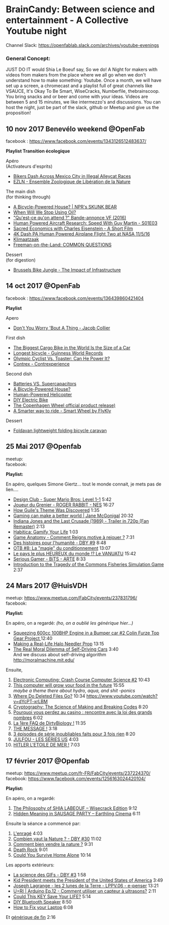 # BrainCandy: Between science and entertainment - A Collective Youtube night

Channel Slack: https://openfablab.slack.com/archives/youtube-evenings  

### General Concept: 

JUST DO IT would Shia Le Boeuf say, So we do! 
A Night for makers with videos from makers from the place where we all go when we don't understand how to make something: Youtube. Once a month, we will have set up a screen, a chromecast and a playlist full of great channels like VSAUCE, It's Okay To Be Smart, WiseCracks, Numberfile, thebrainscoop. 
You bring snacks and or beer and come with your ideas. 
Videos are between 5 and 15 minutes, we like intermezzo's and discussions. 
You can host the night, just be part of the slack, github or Meetup and give us the proposition!

## 10 nov 2017 Benevélo weekend @OpenFab
facebook : https://www.facebook.com/events/1343126512483637/

**Playlist Transition écologique**

Apéro  
(Activateurs d'esprits)  
- [Bikers Dash Across Mexico City in Illegal Alleycat Races](https://www.youtube.com/watch?v=fA4qqB8j8Gc)
- [EZLN - Ensemble Zoologique de Libération de la Nature](https://www.facebook.com/ezln.zoologique/videos/1062536057224625/)  

The main dish  
(for thinking through)  
- [A Bicycle-Powered House? | NPR's SKUNK BEAR](https://www.youtube.com/watch?v=xbUxt2x4InE)
- [When Will We Stop Using Oil?](https://www.youtube.com/watch?v=Fjbx5Xq_ULc)
- ["Qu'est-ce qu'on attend ?" Bande-annonce VF (2016)](https://www.youtube.com/watch?v=QwLvYV301MA)
- [Human Powered Aircraft Research: Speed With Guy Martin - S01E03](https://www.youtube.com/watch?v=O74jj4IytK8)
- [Sacred Economics with Charles Eisenstein - A Short Film](https://www.youtube.com/watch?v=EEZkQv25uEs)
- [4K Dash PA Human Powered Airplane Flight Two at NASA 11/5/16](https://www.youtube.com/watch?v=4GTZE7Xxdt0)
- [Klimaatzaak](https://www.facebook.com/Klimaatzaak/videos/1815169448746739/)
- [Freeman-on-the-Land: COMMON QUESTIONS](https://www.youtube.com/watch?v=8aO1E8HEeF4)  

Dessert  
(for digestion)  
- [Brussels Bike Jungle - The Impact of Infrastructure](https://www.youtube.com/watch?v=OSFHsuNdYjA)

## 14 oct 2017 @OpenFab
facebook : https://www.facebook.com/events/136439860421404

**Playlist**

Apero  
- [Don't You Worry 'Bout A Thing - Jacob Collier](https://m.youtube.com/watch?v=pvKUttYs5ow)  

First dish  
- [The Biggest Cargo Bike in the World Is the Size of a Car](https://vimeo.com/75231395)
- [Longest bicycle - Guinness World Records](https://www.youtube.com/watch?v=k-NpZQIQ6pE)
- [Olympic Cyclist Vs. Toaster: Can He Power It?](https://www.youtube.com/watch?t=3s&v=S4O5voOCqAQ)
- [Contrex - Contrexperience](https://www.youtube.com/watch?v=bGJSEEx2pXc)  

Second dish  
- [Batteries VS. Supercapacitors](https://www.youtube.com/watch?v=eK7rl5IHGwY)
- [A Bicycle-Powered House?](https://www.youtube.com/watch?v=xbUxt2x4InE)
- [Human-Powered Helicopter](https://www.youtube.com/watch?v=emK-qIbuJ-k)
- [DIY Electric Bike](https://www.youtube.com/watch?v=9rIIJbDkpN8)
- [The Copenhagen Wheel official product release)](https://www.youtube.com/watch?v=S10GMfG2NMY)
- [A Smarter way to ride - Smart Wheel by FlyKly](https://www.youtube.com/watch?v=stVWPB3aLGQ)  

Dessert   
- [Foldavan lightweight folding bicycle caravan](https://www.youtube.com/watch?v=wJtde3xz5Tc)

## 25 Mai 2017 @Openfab
meetup:  
facebook:  
 
**Playlist:**

En apéro, quelques Simone Giertz... tout le monde connait, je mets pas de lien....    

- [Design Club - Super Mario Bros: Level 1-1](https://www.youtube.com/watch?v=ZH2wGpEZVgE) 5:42
- [Joueur du Grenier - ROGER RABBIT - NES](https://youtu.be/nshFXWEKxs4) 16:27
- [How Guile's Theme Was Discovered](https://youtu.be/Yff_5avq18E) 1:35
- [Gaming can make a better world | Jane McGonigal](https://youtu.be/dE1DuBesGYM) 20:32
- [Indiana Jones and the Last Crusade (1989) - Trailer in 720p (Fan Remaster)](https://youtu.be/WGpq-LDV6jU) 2:13
- [Habitica: Gamify Your Life](https://youtu.be/hgdeJnSili0) 1:03
- [Game Anatomy - Comment Reigns motive à rejouer ?](https://youtu.be/X2LLCG--Uzs) 7:31
- [Des histoires pour l'humanité - DBY #9](https://youtu.be/Gkc7euz7Y74) 8:48
- [OTB #8: La "magie" du conditionnement](https://www.youtube.com/watch?v=9p_hc9qtcow) 13:07
- [Le pays le plus HEUREUX du monde !? Le VANUATU](https://www.youtube.com/watch?v=rIo3X0NMHLQ) 15:42
- [Serious Gamer - BiTS - ARTE](https://www.youtube.com/watch?v=U7NXmDA__58) 8:33
- [Introduction to the Tragedy of the Commons Fisheries Simulation Game](https://www.youtube.com/watch?v=Dh4WvCZXO0s) 2:37



 
## 24 Mars 2017 @HuisVDH

meetup: https://www.meetup.com/FabCity/events/237831796/    
facebook:  

**Playlist:**

En apéro, on a regardé: *(ho, on  a oublié les générique hier...)*   

- [Squeezing 600cc 100BHP Engine in a Bumper car #2 Colin Furze Top Gear Project
](https://www.youtube.com/watch?v=oKANFyeGXxc) 12:40
- [Making a Real-Life Halo Needler Prop](https://www.youtube.com/watch?v=pssuG0pK0d4) 13:15
- [The Real Moral Dilemma of Self-Driving Cars](https://www.youtube.com/watch?v=WBjY3QGNdAw) 3:40  
And we discuss about self-driving algorithm   
http://moralmachine.mit.edu/

Ensuite,

1. [Electronic Computing: Crash Course Computer Science #2](https://youtu.be/LN0ucKNX0hc ) 10:43  
2. [This computer will grow your food in the future](https://www.ted.com/talks/caleb_harper_this_computer_will_grow_your_food_in_the_future) 15:55  
*maybe a theme there about hydro, aqua, and shit -ponics*  
2. [Where Do Deleted Files Go?](https://youtu.be/G5s4-Kak49o ) 10:34
https://www.youtube.com/watch?v=dYcPT-xrLBM
3. [Cryptography: The Science of Making and Breaking Codes](https://youtu.be/-yFZGF8FHSg ) 8:20
4. [Pourquoi vous perdez au casino : rencontre avec la loi des grands nombres](https://youtu.be/HRnYFpdR8WM ) 6:02
5. [La 1ère FAQ de DirtyBiology !](https://youtu.be/8eSXPI7s-v0 ) 11:35
6. [THE MESSAGE !](https://youtu.be/33l6s-hwNss ) 3:18
7. [3 épisodes de série inoubliables faits pour 3 fois rien](https://youtu.be/ajQISTCJGrs ) 8:20
8. [JULFOU - LES SÉRIES US](https://youtu.be/OgOtagW4SEo ) 4:03
9. [HITLER L'ETOILE DE MER !](https://youtu.be/xBcJTVIxBak ) 7:03


## 17 février 2017 @Openfab
meetup: https://www.meetup.com/fr-FR/FabCity/events/237224370/  
facebook: https://www.facebook.com/events/1256163024420104/  

**Playlist:**

En apéro, on a regardé:

1. [The Philosophy of SHIA LABEOUF – Wisecrack Edition](https://youtu.be/6dsECbVahBw) 9:12  
2. [Hidden Meaning in SAUSAGE PARTY – Earthling Cinema](https://youtu.be/PmJ8wQKY_V8) 6:11  

Ensuite la séance a commencé par:

1. [L'enragé](https://youtu.be/ziUEFBm_t9k) 4:03
2. [Combien vaut la Nature ? - DBY #30](https://youtu.be/-IJnr0nUpVo) 11:02
3. [Comment bien vendre la nature ?](https://youtu.be/qFMycg39ctU) 9:31
4. [Death Rock](https://www.youtube.com/watch?v=J2xPQ36kfOY) 9:01
5. [Could You Survive Home Alone](https://www.youtube.com/watch?v=5NhijmGTwwo&feature=youtu.be) 10:14   

Les apports extérieurs:  

- [La science des GIFs - DBY #3](https://youtu.be/OD1nwi4kvXM) 1:58
- [Kid President meets the President of the United States of America](https://youtu.be/TssZ9Uma1-w) 3:49
- [Joseph Lagrange - les 2 lunes de la Terre - LPPV.06 - e-penser](https://youtu.be/BTaPtvxa_Uo) 13:21
- [U=RI | Arduino Ep.12 - Comment utiliser un capteur à ultrasons?](https://youtu.be/rkAzf_9h3tc) 2:11
- [Could This KEY Save Your LIFE?](https://youtu.be/l_VtS0PqGDs) 5:14
- [DIY Bluetooth Speaker](https://youtu.be/2HpLfTwabOE) 8:50
- [How to Fix your Laptop](https://youtu.be/d_H054zwCOY) 6:08  


Et [générique de fin](https://youtu.be/5-sfG8BV8wU) 2:16

